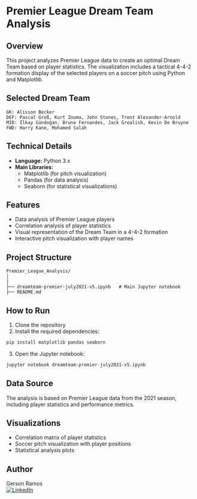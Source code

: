 # Premier League Dream Team Analysis

## Overview

This project analyzes Premier League data to create an optimal Dream Team based on player statistics. The visualization includes a tactical 4-4-2 formation display of the selected players on a soccer pitch using Python and Matplotlib.

## Selected Dream Team

```
GK: Alisson Becker
DEF: Pascal Groß, Kurt Zouma, John Stones, Trent Alexander-Arnold
MID: İlkay Gündoğan, Bruno Fernandes, Jack Grealish, Kevin De Bruyne
FWD: Harry Kane, Mohamed Salah
```

## Technical Details

- **Language:** Python 3.x
- **Main Libraries:**
  - Matplotlib (for pitch visualization)
  - Pandas (for data analysis)
  - Seaborn (for statistical visualizations)

## Features

- Data analysis of Premier League players
- Correlation analysis of player statistics
- Visual representation of the Dream Team in a 4-4-2 formation
- Interactive pitch visualization with player names

## Project Structure

```
Premier_League_Analysis/
│
|
├── dreamteam-premier-july2021-v5.ipynb   # Main Jupyter notebook
├── README.md
```

## How to Run

1. Clone the repository
2. Install the required dependencies:

```bash
pip install matplotlib pandas seaborn
```

3. Open the Jupyter notebook:

```bash
jupyter notebook dreamteam-premier-july2021-v5.ipynb
```

## Data Source

The analysis is based on Premier League data from the 2021 season, including player statistics and performance metrics.

## Visualizations

- Correlation matrix of player statistics
- Soccer pitch visualization with player positions
- Statistical analysis plots

## Author

Gerson Ramos  
[![LinkedIn](https://img.shields.io/badge/LinkedIn-0077B5?style=for-the-badge&logo=linkedin&logoColor=white)](https://linkedin.com/in/gersonlramos/)
